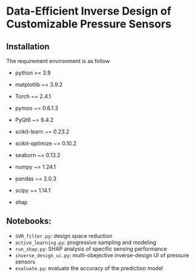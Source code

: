 # Data-Efficient Inverse Design of Customizable Pressure Sensors 
## Installation ##
The requirement environment is as follow
* python >= 3.9
* matplotlib ~= 3.9.2
* Torch ~= 2.4.1
* pymoo ~= 0.6.1.3
* PyQt6 ~= 6.4.2
* scikit-learn ~= 0.23.2
* scikit-optimize ~= 0.10.2
* seaborn ~= 0.13.2
* numpy ~= 1.24.1
* pandas ~= 2.0.3
* scipy ~= 1.14.1

* shap
## Notebooks:
- ```SVM_filter.py```: design space reduction
- ```active_learning.py```: progressive sampling and modeling
- ```run_shap.py```: SHAP analysis of specific sensing performance
- ```inverse_design_ui.py```: multi-obejective inverse-design UI of pressure sensors
- ```evaluate.py```: evaluate the accuracy of the prediction model
